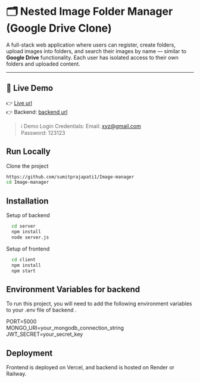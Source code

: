 # 🗂️ Nested Image Folder Manager (Google Drive Clone)

A full-stack web application where users can register, create  folders, upload images into folders, and search their images by name — similar to **Google Drive** functionality. Each user has isolated access to their own folders and uploaded content.

---

## 🔗 Live Demo

👉 [Live url ](https://image-manager-xi.vercel.app/login)  
👉 Backend: [backend url](https://your-backend-api-url)

> ℹ️ Demo Login Credentials:
Email: xyz@gmail.com   
Password: 123123


## Run Locally

Clone the project

```bash
https://github.com/sumitprajapati1/Image-manager
cd Image-manager
```



## Installation

Setup of backend 

```bash
  cd server
  npm install
  node server.js
```

Setup of frontend 

```bash
  cd client
  npm install
  npm start
```
    
## Environment Variables for backend

To run this project, you will need to add the following environment variables to your .env file of backend .

PORT=5000          
MONGO_URI=your_mongodb_connection_string
JWT_SECRET=your_secret_key


## Deployment

Frontend is deployed on Vercel, and backend is hosted on Render or Railway.

